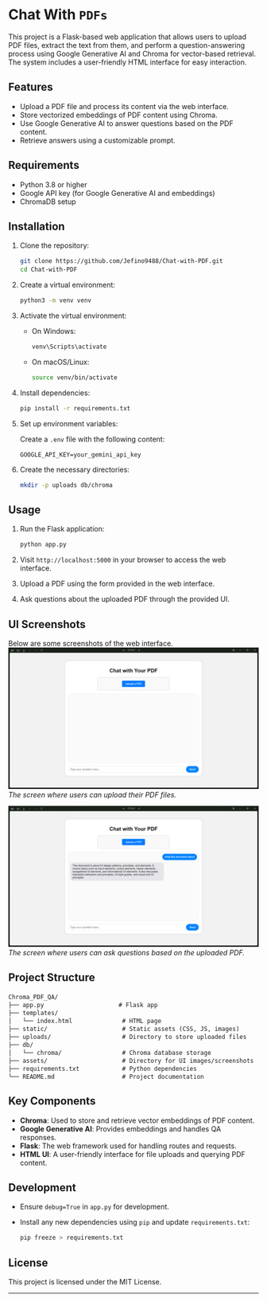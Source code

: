 # Chat With `PDFs`

This project is a Flask-based web application that allows users to upload PDF files, extract the text from them, and perform a question-answering process using Google Generative AI and Chroma for vector-based retrieval. The system includes a user-friendly HTML interface for easy interaction.

## Features

- Upload a PDF file and process its content via the web interface.
- Store vectorized embeddings of PDF content using Chroma.
- Use Google Generative AI to answer questions based on the PDF content.
- Retrieve answers using a customizable prompt.

## Requirements

- Python 3.8 or higher
- Google API key (for Google Generative AI and embeddings)
- ChromaDB setup

## Installation

1. Clone the repository:

   ```bash
   git clone https://github.com/Jefino9488/Chat-with-PDF.git
   cd Chat-with-PDF
   ```

2. Create a virtual environment:

   ```bash
   python3 -m venv venv
   ```

3. Activate the virtual environment:

   - On Windows:
     ```bash
     venv\Scripts\activate
     ```
   - On macOS/Linux:
     ```bash
     source venv/bin/activate
     ```

4. Install dependencies:

   ```bash
   pip install -r requirements.txt
   ```

5. Set up environment variables:

   Create a `.env` file with the following content:

   ```
   GOOGLE_API_KEY=your_gemini_api_key
   ```

6. Create the necessary directories:

   ```bash
   mkdir -p uploads db/chroma
   ```

## Usage

1. Run the Flask application:

   ```bash
   python app.py
   ```

2. Visit `http://localhost:5000` in your browser to access the web interface.

3. Upload a PDF using the form provided in the web interface.

4. Ask questions about the uploaded PDF through the provided UI.

## UI Screenshots

Below are some screenshots of the web interface.
![Upload Screen](asset/img1.png)
*The screen where users can upload their PDF files.*

![QA Screen](asset/img.png)
*The screen where users can ask questions based on the uploaded PDF.*

## Project Structure

```
Chroma_PDF_QA/
├── app.py                     # Flask app
├── templates/
│   └── index.html              # HTML page
├── static/                     # Static assets (CSS, JS, images)
├── uploads/                    # Directory to store uploaded files
├── db/
│   └── chroma/                 # Chroma database storage
├── assets/                     # Directory for UI images/screenshots
├── requirements.txt            # Python dependencies
└── README.md                   # Project documentation
```

## Key Components

- **Chroma**: Used to store and retrieve vector embeddings of PDF content.
- **Google Generative AI**: Provides embeddings and handles QA responses.
- **Flask**: The web framework used for handling routes and requests.
- **HTML UI**: A user-friendly interface for file uploads and querying PDF content.

## Development

- Ensure `debug=True` in `app.py` for development.
- Install any new dependencies using `pip` and update `requirements.txt`:

  ```bash
  pip freeze > requirements.txt
  ```

## License

This project is licensed under the MIT License.

---

